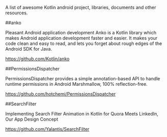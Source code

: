 A list of awesome Kotlin android project, libraries, documents and other resources.

##anko

Pleasant Android application development 
Anko is a Kotlin library which makes Android application development faster and easier. It makes your code clean and easy to read, and lets you forget about rough edges of the Android SDK for Java.

https://github.com/Kotlin/anko


##PermissionsDispatcher

PermissionsDispatcher provides a simple annotation-based API to handle runtime permissions in Android Marshmallow, 100% reflection-free.

https://github.com/hotchemi/PermissionsDispatcher



##SearchFilter

Implementing Search Filter Animation in Kotlin for Quora Meets LinkedIn, Our App Design Concept

https://github.com/Yalantis/SearchFilter







